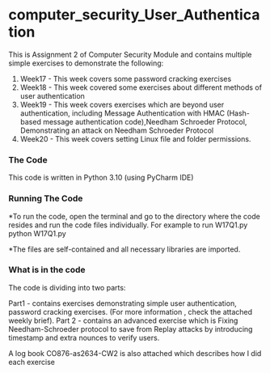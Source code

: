 # computer_security_User_Authentication
This is Assignment 2 of Computer Security Module and contains multiple simple exercises to demonstrate the following:
1. Week17 - This week covers some password cracking exercises
2. Week18 - This week covered some exercises about different methods of user authentication
3. Week19 - This week covers exercises which are beyond user authentication, including Message Authentication with HMAC (Hash-based message          authentication code),Needham Schroeder Protocol, Demonstrating an attack on Needham Schroeder Protocol
4. Week20 - This week covers setting Linux file and folder permissions.

### The Code

This code is written in Python 3.10 (using PyCharm IDE)

### Running The Code
*To run the code, open the terminal and go to the directory where the code resides and run the code files individually.
For example to run W17Q1.py
 python W17Q1.py


*The files are self-contained and all necessary libraries are imported.


### What is in the code
The code is dividing into two parts:

Part1 - contains exercises demonstrating simple user authentication, password cracking exercises. (For more information , check the attached weekly brief).
Part 2 - contains an advanced exercise which is Fixing Needham-Schroeder protocol to save from Replay attacks by introducing timestamp and extra nounces to verify users.

A log book CO876-as2634-CW2 is also attached which describes how I did each exercise

